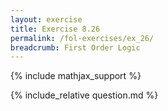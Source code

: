 ```yaml
---
layout: exercise
title: Exercise 8.26
permalink: /fol-exercises/ex_26/
breadcrumb: First Order Logic
---
```


{% include mathjax_support %}

<div><i class="arrow-up loader" data-chapter="fol-exercises" data-exercise="ex_26" data-rating="0"></i></div>
{% include_relative question.md %}
